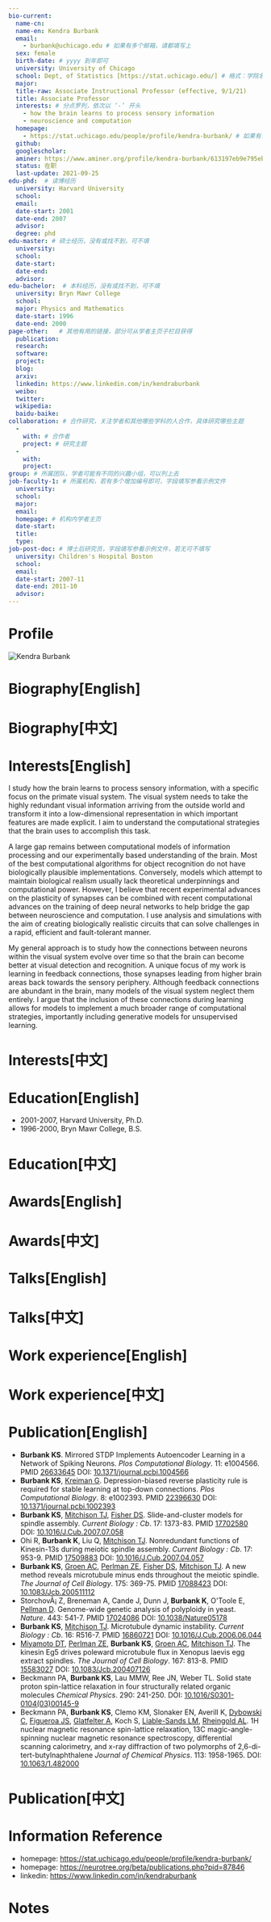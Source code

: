 ```yaml
---
bio-current:
  name-cn: 
  name-en: Kendra Burbank
  email: 
    - burbank@uchicago.edu # 如果有多个邮箱，请都填写上
  sex: female
  birth-date: # yyyy 到年即可
  university: University of Chicago 
  school: Dept, of Statistics [https://stat.uchicago.edu/] # 格式：学院名称[学院官网链接]
  major: 
  title-raw: Associate Instructional Professor (effective, 9/1/21)
  title: Associate Professor
  interests: # 分点罗列，依次以 ‘-’ 开头
    - how the brain learns to process sensory information
    - neuroscience and computation
  homepage: 
    - https://stat.uchicago.edu/people/profile/kendra-burbank/ # 如果有多个主页，请都填写上
  github: 
  googlescholar:  
  aminer: https://www.aminer.org/profile/kendra-burbank/613197eb9e795eb8f8907381
  status: 在职
  last-update: 2021-09-25
edu-phd:  # 读博经历
  university: Harvard University
  school: 
  email: 
  date-start: 2001
  date-end: 2007
  advisor: 
  degree: phd
edu-master: # 硕士经历，没有或找不到，可不填
  university: 
  school: 
  date-start: 
  date-end: 
  advisor:
edu-bachelor:  # 本科经历，没有或找不到，可不填
  university: Bryn Mawr College 
  school: 
  major: Physics and Mathematics
  date-start: 1996
  date-end: 2000
page-other:   # 其他有用的链接，部分可从学者主页子栏目获得
  publication: 
  research: 
  software: 
  project: 
  blog: 
  arxiv: 
  linkedin: https://www.linkedin.com/in/kendraburbank
  weibo:
  twitter:
  wikipedia:
  baidu-baike:
collaboration: # 合作研究，关注学者和其他哪些学科的人合作，具体研究哪些主题
  - 
    with: # 合作者
    project: # 研究主题
  - 
    with: 
    project: 
group: # 所属团队，学者可能有不同的兴趣小组，可以列上去
job-faculty-1: # 所属机构，若有多个增加编号即可，字段填写参看示例文件
  university: 
  school: 
  major: 
  email: 
  homepage: # 机构内学者主页
  date-start: 
  title: 
  type: 
job-post-doc: # 博士后研究员，字段填写参看示例文件，若无可不填写
  university: Children's Hospital Boston
  school: 
  email: 
  date-start: 2007-11
  date-end: 2011-10 
  advisor: 
---
```


# Profile

![Kendra Burbank](https://d3qi0qp55mx5f5.cloudfront.net/stat/i/people/Faculty/Burbank_Kendra_600x600.jpg?mtime=1569262355)

# Biography[English]

# Biography[中文]

# Interests[English]

I study how the brain learns to process sensory information, with a specific focus on the primate visual system. The visual system needs to take the highly redundant visual information arriving from the outside world and transform it into a low-dimensional representation in which important features are made explicit. I aim to understand the computational strategies that the brain uses to accomplish this task.

A large gap remains between computational models of information processing and our experimentally based understanding of the brain. Most of the best computational algorithms for object recognition do not have biologically plausible implementations. Conversely, models which attempt to maintain biological realism usually lack theoretical underpinnings and computational power. However, I believe that recent experimental advances on the plasticity of synapses can be combined with recent computational advances on the training of deep neural networks to help bridge the gap between neuroscience and computation. I use analysis and simulations with the aim of creating biologically realistic circuits that can solve challenges in a rapid, efficient and fault-tolerant manner.

My general approach is to study how the connections between neurons within the visual system evolve over time so that the brain can become better at visual detection and recognition. A unique focus of my work is learning in feedback connections, those synapses leading from higher brain areas back towards the sensory periphery. Although feedback connections are abundant in the brain, many models of the visual system neglect them entirely. I argue that the inclusion of these connections during learning allows for models to implement a much broader range of computational strategies, importantly including generative models for unsupervised learning.

# Interests[中文]

# Education[English]

- 2001-2007, Harvard University, Ph.D.
- 1996-2000, Bryn Mawr College, B.S.

# Education[中文]

# Awards[English]

# Awards[中文]

# Talks[English]

# Talks[中文]

# Work experience[English]

# Work experience[中文]

# Publication[English]

- **Burbank KS**. Mirrored STDP Implements Autoencoder Learning in a Network of Spiking Neurons. *Plos Computational Biology*. 11: e1004566. PMID [26633645](http://www.ncbi.nlm.nih.gov/pubmed/26633645) DOI: [10.1371/journal.pcbi.1004566](http://doi.org/10.1371/journal.pcbi.1004566)
- **Burbank KS**, [Kreiman G](https://neurotree.org/beta/publications.php?pid=1667). Depression-biased reverse plasticity rule is required for stable learning at top-down connections. *Plos Computational Biology*. 8: e1002393. PMID [22396630](http://www.ncbi.nlm.nih.gov/pubmed/22396630) DOI: [10.1371/journal.pcbi.1002393](http://doi.org/10.1371/journal.pcbi.1002393)
- **Burbank KS**, [Mitchison TJ](https://neurotree.org/beta/publications.php?pid=57155), [Fisher DS](https://neurotree.org/beta/publications.php?pid=4206). Slide-and-cluster models for spindle assembly. *Current Biology : Cb*. 17: 1373-83. PMID [17702580](http://www.ncbi.nlm.nih.gov/pubmed/17702580) DOI: [10.1016/J.Cub.2007.07.058](http://doi.org/10.1016/J.Cub.2007.07.058)
- Ohi R, **Burbank K**, Liu Q, [Mitchison TJ](https://neurotree.org/beta/publications.php?pid=57155). Nonredundant functions of Kinesin-13s during meiotic spindle assembly. *Current Biology : Cb*. 17: 953-9. PMID [17509883](http://www.ncbi.nlm.nih.gov/pubmed/17509883) DOI: [10.1016/J.Cub.2007.04.057](http://doi.org/10.1016/J.Cub.2007.04.057)
- **Burbank KS**, [Groen AC](https://neurotree.org/beta/publications.php?pid=136752), [Perlman ZE](https://neurotree.org/beta/publications.php?pid=136750), [Fisher DS](https://neurotree.org/beta/publications.php?pid=4206), [Mitchison TJ](https://neurotree.org/beta/publications.php?pid=57155). A new method reveals microtubule minus ends throughout the meiotic spindle. *The Journal of Cell Biology*. 175: 369-75. PMID [17088423](http://www.ncbi.nlm.nih.gov/pubmed/17088423) DOI: [10.1083/Jcb.200511112](http://doi.org/10.1083/Jcb.200511112)
- StorchovÃ¡ Z, Breneman A, Cande J, Dunn J, **Burbank K**, O'Toole E, [Pellman D](https://neurotree.org/beta/publications.php?pid=57138). Genome-wide genetic analysis of polyploidy in yeast. *Nature*. 443: 541-7. PMID [17024086](http://www.ncbi.nlm.nih.gov/pubmed/17024086) DOI: [10.1038/Nature05178](http://doi.org/10.1038/Nature05178) 
- **Burbank KS**, [Mitchison TJ](https://neurotree.org/beta/publications.php?pid=57155). Microtubule dynamic instability. *Current Biology : Cb*. 16: R516-7. PMID [16860721](http://www.ncbi.nlm.nih.gov/pubmed/16860721) DOI: [10.1016/J.Cub.2006.06.044](http://doi.org/10.1016/J.Cub.2006.06.044) 
- [Miyamoto DT](https://neurotree.org/beta/publications.php?pid=136749), [Perlman ZE](https://neurotree.org/beta/publications.php?pid=136750), **Burbank KS**, [Groen AC](https://neurotree.org/beta/publications.php?pid=136752), [Mitchison TJ](https://neurotree.org/beta/publications.php?pid=57155). The kinesin Eg5 drives poleward microtubule flux in Xenopus laevis egg extract spindles. *The Journal of Cell Biology*. 167: 813-8. PMID [15583027](http://www.ncbi.nlm.nih.gov/pubmed/15583027) DOI: [10.1083/Jcb.200407126](http://doi.org/10.1083/Jcb.200407126)
- Beckmann PA, **Burbank KS**, Lau MMW, Ree JN, Weber TL. Solid state proton spin-lattice relaxation in four structurally related organic molecules *Chemical Physics*. 290: 241-250. DOI: [10.1016/S0301-0104(03)00145-9](http://doi.org/10.1016/S0301-0104(03)00145-9)
- Beckmann PA, **Burbank KS**, Clemo KM, Slonaker EN, Averill K, [Dybowski C](https://neurotree.org/beta/publications.php?pid=75822), [Figueroa JS](https://neurotree.org/beta/publications.php?pid=62055), [Glatfelter A](https://neurotree.org/beta/publications.php?pid=76043), Koch S, [Liable-Sands LM](https://neurotree.org/beta/publications.php?pid=141196), [Rheingold AL](https://neurotree.org/beta/publications.php?pid=62069). 1H nuclear magnetic resonance spin-lattice relaxation, 13C magic-angle-spinning nuclear magnetic resonance spectroscopy, differential scanning calorimetry, and x-ray diffraction of two polymorphs of 2,6-di-tert-butylnaphthalene *Journal of Chemical Physics*. 113: 1958-1965. DOI: [10.1063/1.482000](http://doi.org/10.1063/1.482000) 

# Publication[中文]

# Information Reference

- homepage: https://stat.uchicago.edu/people/profile/kendra-burbank/
- homepage: https://neurotree.org/beta/publications.php?pid=87846
- linkedin: https://www.linkedin.com/in/kendraburbank

# Notes